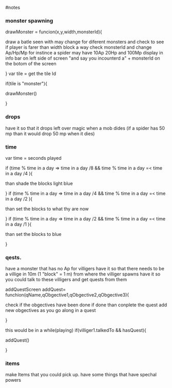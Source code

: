 #notes
### monster spawning
drawMonster = funcion(x,y,width,monsterId){ 


draw a batle seen
with may change for diferent monsters
and check to see if player is farer than width block a way 
check monsterId and change Ap/Hp/Mp
for instince a spider may have 10Ap 20Hp and 100Mp
display in info bar on left side of screen
"and say you incounterd a" + monsterId on the botom of the screen 

}
var tile = get the tile Id 

if(tile is "monster"){ 

drawMonster()

}

### drops

have it so that it drops left over magic when a mob dides 
(if a spider has 50 mp than it would drop 50 mp when it dies)

### time 

var time = seconds played 

if (time % time in a day => time in a day /8 && time % time in a day =< time in a day /4 ){

than shade the blocks light blue 

}
if (time % time in a day => time in a day /4 && time % time in a day =< time in a day /2 ){

than set the blocks to what thy are now 

}
if (time % time in a day => time in a day /2 && time % time in a day =< time in a day /1 ){

than set the blocks to blue

}

### qests.
have a monster that has no Ap for villigers 
have it so that there needs to be a villige in 10m (1 "block" = 1 m) from where the villiger spawns
have it so you could talk to these villigers and get quests from them 

addQuestScreen
addQuest= funchion(qName,qObgective1,qObgective2,qObgective3){

check if the obgectives have been done if done than conplete the quest 
add new obgectives as you go along in a quest 



}

this would be in a while(playing)
if(villiger1.talkedTo && hasQuest){

addQuest()

}


### items
make Items that you could pick up. 
have some things that have spechal powers 